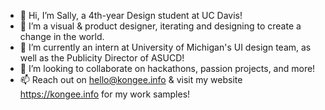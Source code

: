 - 👋 Hi, I’m Sally, a 4th-year Design student at UC Davis!
- 👀 I’m a visual & product designer, iterating and designing to create a change in the world.
- 🌱 I’m currently an intern at University of Michigan's UI design team, as well as the Publicity Director of ASUCD!
- 💞️ I’m looking to collaborate on hackathons, passion projects, and more!
- 📫 Reach out on hello@kongee.info & visit my website https://kongee.info for my work samples!

<!---
kongee-illust/kongee-illust is a ✨ special ✨ repository because its `README.md` (this file) appears on your GitHub profile.
You can click the Preview link to take a look at your changes.
--->
